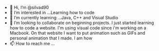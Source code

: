 - 👋 Hi, I’m @silvad90
- 👀 I’m interested in ...Learning how to code
- 🌱 I’m currently learning ...Java, C++ and Visual Studio
- 💞️ I’m looking to collaborate on beginning projects. I just started learning how to code a website. I'm using visual code since i'm working on a Macbook. On that website I want to put animation such as GIFs and personal animation that I made. I am how 
- 📫 How to reach me ...

<!---
userpl6789/userpl6789 is a ✨ special ✨ repository because its `README.md` (this file) appears on your GitHub profile.
You can click the Preview link to take a look at your changes.
--->
